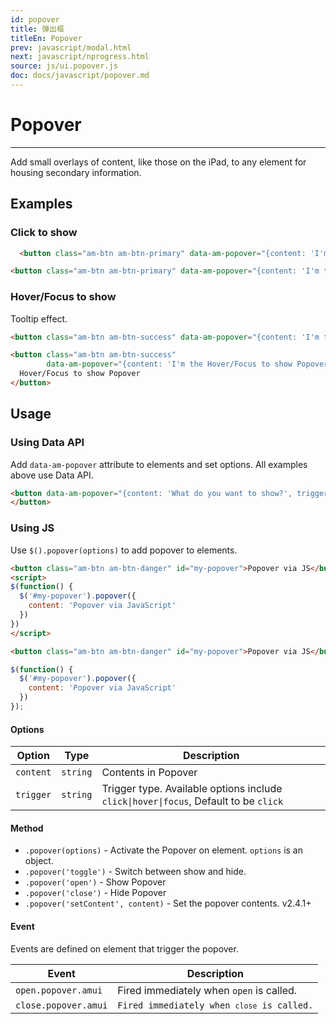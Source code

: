 ```yaml
---
id: popover
title: 弹出框
titleEn: Popover
prev: javascript/modal.html
next: javascript/nprogress.html
source: js/ui.popover.js
doc: docs/javascript/popover.md
---
```


# Popover
---

Add small overlays of content, like those on the iPad, to any element for housing secondary information.


## Examples

### Click to show

`````html
  <button class="am-btn am-btn-primary" data-am-popover="{content: 'I'm the click to show Popover'}">Click to show Popover</button>
`````
```html
<button class="am-btn am-btn-primary" data-am-popover="{content: 'I'm the click to show Popover'}">Click to show Popover</button>
```

### Hover/Focus to show

Tooltip effect.

`````html
<button class="am-btn am-btn-success" data-am-popover="{content: 'I'm the Hover/Focus to show Popover', trigger: 'hover focus'}">Hover/Focus to show Popover</button>
`````
```html
<button class="am-btn am-btn-success" 
        data-am-popover="{content: 'I'm the Hover/Focus to show Popover', trigger: 'hover focus'}">
  Hover/Focus to show Popover
</button>
```

## Usage

### Using Data API

Add `data-am-popover` attribute to elements and set options. All examples above use Data API.

```html
<button data-am-popover="{content: 'What do you want to show?', trigger: 'hover'}">Popover
</button>
```

### Using JS

Use `$().popover(options)` to add popover to elements.

`````html
<button class="am-btn am-btn-danger" id="my-popover">Popover via JS</button>
<script>
$(function() {
  $('#my-popover').popover({
    content: 'Popover via JavaScript'
  })
})
</script>
`````
```html
<button class="am-btn am-btn-danger" id="my-popover">Popover via JS</button>
```
```javascript
$(function() {
  $('#my-popover').popover({
    content: 'Popover via JavaScript'
  })
});
```

#### Options

<table class="am-table am-table-bordered am-table-striped">
  <thead>
  <tr>
    <th>Option</th>
    <th>Type</th>
    <th>Description</th>
  </tr>
  </thead>
  <tbody>
  <tr>
    <td><code>content</code></td>
    <td><code>string</code></td>
    <td>Contents in Popover</td>
  </tr>
  <tr>
    <td><code>trigger</code></td>
    <td><code>string</code></td>
    <td>Trigger type. Available options include <code>click|hover|focus</code>, Default to be <code>click</code></td>
  </tr>
  </tbody>
</table>

#### Method

- `.popover(options)` - Activate the Popover on element. `options` is an object.
- `.popover('toggle')` - Switch between show and hide.
- `.popover('open')` - Show Popover
- `.popover('close')` - Hide Popover
- `.popover('setContent', content)` - Set the popover contents. <span class="am-badge am-badge-danger">v2.4.1+</span>

#### Event

Events are defined on element that trigger the popover.

<table class="am-table am-table-bordered am-table-striped">
  <thead>
  <tr>
    <th>Event</th>
    <th>Description</th>
  </tr>
  </thead>
  <tbody>
  <tr>
    <td><code>open.popover.amui</code></td>
    <td>Fired immediately when <code>open</code> is called. </td>
  </tr>
  <tr>
    <td><code>close.popover.amui</code></td>
    <td><code>Fired immediately when <code>close</code> is called.</td>
  </tr>
  </tbody>
</table>
